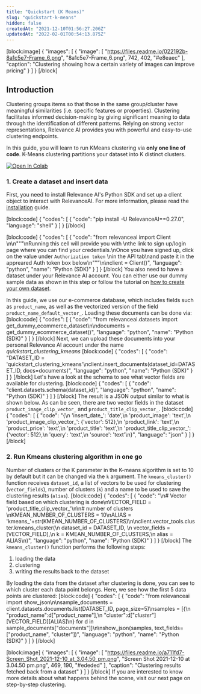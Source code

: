```yaml
---
title: "Quickstart (K Means)"
slug: "quickstart-k-means"
hidden: false
createdAt: "2021-12-10T01:56:27.206Z"
updatedAt: "2022-02-01T00:54:13.875Z"
---
```

[block:image]
{
  "images": [
    {
      "image": [
        "https://files.readme.io/022192b-8a1c5e7-Frame_6.png",
        "8a1c5e7-Frame_6.png",
        742,
        402,
        "#e8eaec"
      ],
      "caption": "Clustering showing how a certain variety of images can improve pricing"
    }
  ]
}
[/block]
## Introduction

Clustering groups items so that those in the same group/cluster have meaningful similarities (i.e. specific features or properties). Clustering facilitates informed decision-making by giving significant meaning to data through the identification of different patterns. Relying on strong vector representations, Relevance AI provides you with powerful and easy-to-use clustering endpoints.

In this guide, you will learn to run KMeans clustering via **only one line of code**. K-Means clustering partitions your dataset into K distinct clusters.

[![Open In Colab](https://colab.research.google.com/assets/colab-badge.svg)](https://colab.research.google.com/drive/1U0CWbG6ngU9hSdiLRg8YQ7b5nv5_vDCL?usp=sharing)

### 1. Create a dataset and insert data

First, you need to install Relevance AI's Python SDK and set up a client object to interact with RelevanceAI. For more information, please read the [installation](doc:installation) guide.

[block:code]
{
  "codes": [
    {
      "code": "pip install -U RelevanceAI==0.27.0",
      "language": "shell"
    }
  ]
}
[/block]

[block:code]
{
  "codes": [
    {
      "code": "from relevanceai import Client \n\n\"\"\"\nRunning this cell will provide you with \nthe link to sign up/login page where you can find your credentials.\nOnce you have signed up, click on the value under `Authorization token` \nin the API tab\nand paste it in the appreared Auth token box below\n\"\"\"\n\nclient = Client()",
      "language": "python",
      "name": "Python (SDK)"
    }
  ]
}
[/block]
You also need to have a dataset under your Relevance AI account. You can either use our dummy sample data as shown in this step or follow the tutorial on [how to create your own dataset](https://docs.relevance.ai/docs/creating-a-dataset-prerequisites).

In this guide, we use our e-commerce database, which includes fields such as `product_name`, as well as the vectorized version of the field `product_name_default_vector_`. Loading these documents can be done via:
[block:code]
{
  "codes": [
    {
      "code": "from relevanceai.datasets import get_dummy_ecommerce_dataset\n\ndocuments = get_dummy_ecommerce_dataset()",
      "language": "python",
      "name": "Python (SDK)"
    }
  ]
}
[/block]
Next, we can upload these documents into your personal Relevance AI account under the name *quickstart_clustering_kmeans*
[block:code]
{
  "codes": [
    {
      "code": "DATASET_ID = 'quickstart_clustering_kmeans'\nclient.insert_documents(dataset_id=DATASET_ID, docs=documents)",
      "language": "python",
      "name": "Python (SDK)"
    }
  ]
}
[/block]
Let's have a look at the schema to see what vector fields are available for clustering.
[block:code]
{
  "codes": [
    {
      "code": "client.datasets.schema(dataset_id)",
      "language": "python",
      "name": "Python (SDK)"
    }
  ]
}
[/block]
The result is a JSON output similar to what is shown below. As can be seen, there are two vector fields in the dataset `product_image_clip_vector_` and `product_title_clip_vector_`.
[block:code]
{
  "codes": [
    {
      "code": "{\n 'insert_date_': 'date',\n 'product_image': 'text',\n 'product_image_clip_vector_': {'vector': 512},\n 'product_link': 'text',\n 'product_price': 'text',\n 'product_title': 'text',\n 'product_title_clip_vector_': {'vector': 512},\n 'query': 'text',\n 'source': 'text'\n}",
      "language": "json"
    }
  ]
}
[/block]
### 2. Run Kmeans clustering algorithm in one go
Number of clusters or the K parameter in the K-means algorithm is set to 10 by default but it can be changed via the `k` argument.
The `kmeans_cluster()` function receives `dataset_id`, a list of vectors to be used for clustering (`vector_fields`), number of clusters (`k`) and a name to be used to save the clustering results (`alias`).
[block:code]
{
  "codes": [
    {
      "code": "\n# Vector field based on which clustering is done\nVECTOR_FIELD = 'product_title_clip_vector_'\n\n# number of clusters \nKMEAN_NUMBER_OF_CLUSTERS = 10\nALIAS = 'kmeans_'+str(KMEAN_NUMBER_OF_CLUSTERS)\n\nclient.vector_tools.cluster.kmeans_cluster(\n    dataset_id = DATASET_ID, \n    vector_fields = [VECTOR_FIELD],\n    k = KMEAN_NUMBER_OF_CLUSTERS,\n    alias = ALIAS\n)",
      "language": "python",
      "name": "Python (SDK)"
    }
  ]
}
[/block]
The `kmeans_cluster()` function performs the following steps:
1. loading the data
2. clustering
3. writing the results back to the dataset

By loading the data from the dataset after clustering is done, you can see to which cluster each data point belongs. Here, we see how the first 5 data points are clustered:
[block:code]
{
  "codes": [
    {
      "code": "from relevanceai import show_json\n\nsample_documents = client.datasets.documents.list(DATASET_ID, page_size=5)\nsamples = [{\n    \"product_name\":d[\"product_name\"],\n    \"cluster\":d[\"_cluster_\"][VECTOR_FIELD][ALIAS]\n} for d in sample_documents[\"documents\"]]\n\nshow_json(samples, text_fields=[\"product_name\", \"cluster\"])",
      "language": "python",
      "name": "Python (SDK)"
    }
  ]
}
[/block]

[block:image]
{
  "images": [
    {
      "image": [
        "https://files.readme.io/a711fd7-Screen_Shot_2021-12-10_at_3.04.50_pm.png",
        "Screen Shot 2021-12-10 at 3.04.50 pm.png",
        469,
        190,
        "#ededed"
      ],
      "caption": "Clustering results fetched back from a dataset"
    }
  ]
}
[/block]
If you are interested to know more details about what happens behind the scene, visit our next page on step-by-step clustering.
